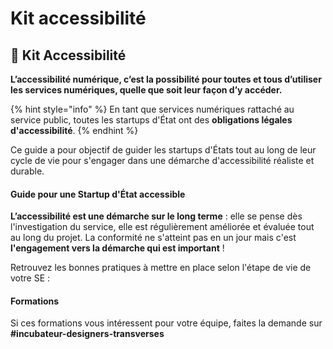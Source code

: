 # Kit accessibilité

## 💜 Kit Accessibilité

**L’accessibilité numérique, c’est la possibilité pour toutes et tous d’utiliser les services numériques, quelle que soit leur façon d’y accéder.**

{% hint style="info" %}
En tant que services numériques rattaché au service public, toutes les startups d'État ont des **obligations légales d'accessibilité**.
{% endhint %}

Ce guide a pour objectif de guider les startups d'États tout au long de leur cycle de vie pour s'engager dans une démarche d'accessibilité réaliste et durable.

#### Guide pour une Startup d'État accessible

**L’accessibilité est une démarche sur le long terme** : elle se pense dès l'investigation du service, elle est régulièrement améliorée et évaluée tout au long du projet. La conformité ne s'atteint pas en un jour mais c'est **l'engagement vers la démarche qui est important** !

Retrouvez les bonnes pratiques à mettre en place selon l'étape de vie de votre SE :

#### Formations

Si ces formations vous intéressent pour votre équipe, faites la demande sur **\#incubateur-designers-transverses**

